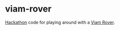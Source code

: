 # viam-rover

[Hackathon](https://alleycorpnord.com/bagels-robots-and-metro-adventures-part-1/) code for playing around with a [Viam Rover](https://www.viam.com/resources/rover).
